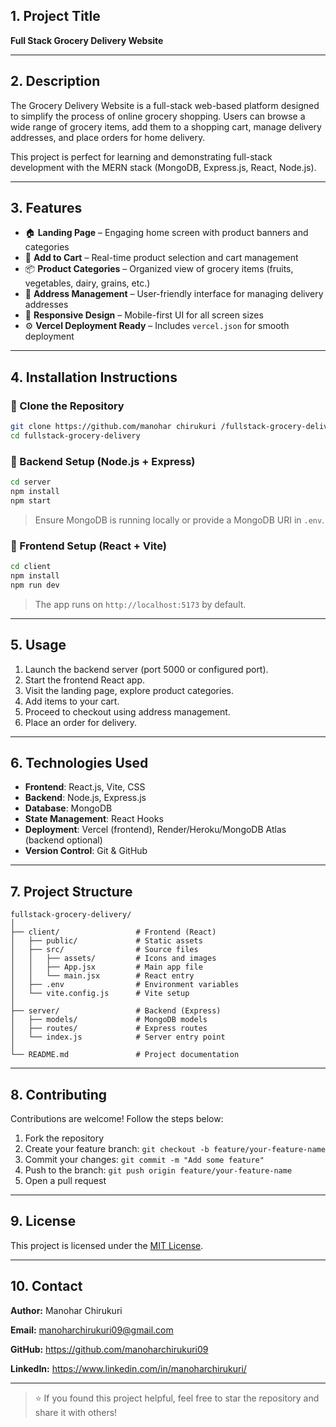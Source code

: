 

## 1. Project Title

**Full Stack Grocery Delivery Website**

---

## 2. Description

The Grocery Delivery Website is a full-stack web-based platform designed to simplify the process of online grocery shopping. Users can browse a wide range of grocery items, add them to a shopping cart, manage delivery addresses, and place orders for home delivery.

This project is perfect for learning and demonstrating full-stack development with the MERN stack (MongoDB, Express.js, React, Node.js).

---

## 3. Features

- 🏠 **Landing Page** – Engaging home screen with product banners and categories
- 🛒 **Add to Cart** – Real-time product selection and cart management
- 📦 **Product Categories** – Organized view of grocery items (fruits, vegetables, dairy, grains, etc.)
- 📍 **Address Management** – User-friendly interface for managing delivery addresses
- 🔄 **Responsive Design** – Mobile-first UI for all screen sizes
- ⚙️ **Vercel Deployment Ready** – Includes `vercel.json` for smooth deployment

---

## 4. Installation Instructions

### 📁 Clone the Repository

```bash
git clone https://github.com/manohar chirukuri /fullstack-grocery-delivery.git
cd fullstack-grocery-delivery
````

### 🧱 Backend Setup (Node.js + Express)

```bash
cd server
npm install
npm start
```

> Ensure MongoDB is running locally or provide a MongoDB URI in `.env`.

### 🎨 Frontend Setup (React + Vite)

```bash
cd client
npm install
npm run dev
```

> The app runs on `http://localhost:5173` by default.

---

## 5. Usage

1. Launch the backend server (port 5000 or configured port).
2. Start the frontend React app.
3. Visit the landing page, explore product categories.
4. Add items to your cart.
5. Proceed to checkout using address management.
6. Place an order for delivery.

---

## 6. Technologies Used

* **Frontend**: React.js, Vite, CSS
* **Backend**: Node.js, Express.js
* **Database**: MongoDB
* **State Management**: React Hooks
* **Deployment**: Vercel (frontend), Render/Heroku/MongoDB Atlas (backend optional)
* **Version Control**: Git & GitHub

---

## 7. Project Structure

```
fullstack-grocery-delivery/
│
├── client/                 # Frontend (React)
│   ├── public/             # Static assets
│   ├── src/                # Source files
│   │   ├── assets/         # Icons and images
│   │   ├── App.jsx         # Main app file
│   │   └── main.jsx        # React entry
│   ├── .env                # Environment variables
│   └── vite.config.js      # Vite setup
│
├── server/                 # Backend (Express)
│   ├── models/             # MongoDB models
│   ├── routes/             # Express routes
│   └── index.js            # Server entry point
│
└── README.md               # Project documentation
```

---

## 8. Contributing

Contributions are welcome! Follow the steps below:

1. Fork the repository
2. Create your feature branch: `git checkout -b feature/your-feature-name`
3. Commit your changes: `git commit -m "Add some feature"`
4. Push to the branch: `git push origin feature/your-feature-name`
5. Open a pull request

---

## 9. License

This project is licensed under the [MIT License](LICENSE).

---

## 10. Contact

**Author:** Manohar Chirukuri

**Email:**  manoharchirukuri09@gmail.com

**GitHub:** https://github.com/manoharchirukuri09

**LinkedIn:** https://www.linkedin.com/in/manoharchirukuri/

---

> ⭐ If you found this project helpful, feel free to star the repository and share it with others!

